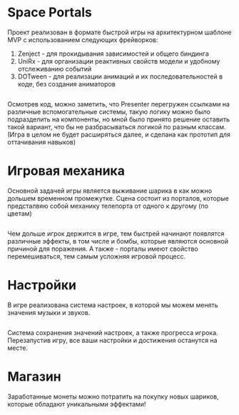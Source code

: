 # Space Portals

Проект реализован в формате быстрой игры на архитектурном шаблоне MVP с использованием следующих фрейворков:
1.	Zenject - для прокидывания зависимостей и общего биндинга
2.	UniRx - для организации реактивных свойств модели и удобному отслеживанию событий
3.	DOTween - для реализации анимаций и их последовательностей в коде, без создания аниматоров

![]()

Осмотрев код, можно заметить, что Presenter перегружен ссылками на различные вспомогательные системы, такую логику можно было подразделить на компоненты, 
но мной было принято решение оставить такой вариант, что бы не разбрасываться логикой по разным классам. 
(Игра в целом не будет расширяться далее, и сделана как прототип для оттачивания навыков)

# Игровая механика

Основной задачей игры является выживание шарика в как можно дольшем временном промежутке. 
Сцена состоит из порталов, которые предсталвяю собой механику телепорта от одного к другому (по цветам)

![]()

Чем дольше игрок держится в игре, тем быстрей начинают появлятся различные эффекты, в том числе и бомбы, которые являются основной причиной для поражения.
А также - порталы имеют свойство перемешиваться, тем самым усложняя игровой процесс.

# Настройки

В игре реализована система настроек, в которой мы можем менять значения музыки и звуков.

![]()

Система сохранения значений настроек, а также прогресса игрока. Перезапустив игру, все ваши настройки и достижения останутся на месте.

# Магазин

Заработанные монеты можно потратить на покупку новых шариков, которые обладают уникальными эффектами!

![]()
